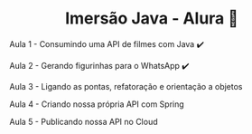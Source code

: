 <h1 align="center"> Imersão Java - Alura 🍁 </h1>

<p> Aula 1 - Consumindo uma API de filmes com Java ✔️ </p>
<p> Aula 2 - Gerando figurinhas para o WhatsApp ✔️ </p>
<p> Aula 3 - Ligando as pontas, refatoração e orientação a objetos </p>
<p> Aula 4 - Criando nossa própria API com Spring </p>
<p> Aula 5 - Publicando nossa API no Cloud </p>
